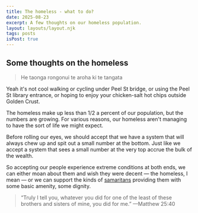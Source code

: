 ```yaml
---
title: The homeless - what to do?
date: 2025-08-23
excerpt: A few thoughts on our homeless population.
layout: layouts/layout.njk
tags: posts
isPost: true
---
```


## Some thoughts on the homeless 

>He taonga rongonui te aroha ki te tangata

Yeah it's not cool walking or cycling under Peel St bridge, or using the Peel St library entrance, or hoping to enjoy your chicken-salt hot chips outside Golden Crust. 

The homeless make up less than 1/2 a percent of our population, but the numbers are growing. For various reasons, our homeless aren't managing to have the sort of life we might expect. 

Before rolling our eyes, we should accept that we have a system that will always chew up and spit out a small number at the bottom. Just like we accept a system that sees a small number at the very top accrue the bulk of the wealth.  

So accepting our people experience extreme conditions at both ends, we can either moan about them and wish they were decent &mdash; the homeless, I mean &mdash; or we can support the kinds of [samaritans](https://www.tauawhi.org/our-team) providing them with some basic amenity, some dignity.

>“Truly I tell you, whatever you did for one of the least of these brothers and sisters of mine, you did for me.”
&mdash;Matthew 25:40






